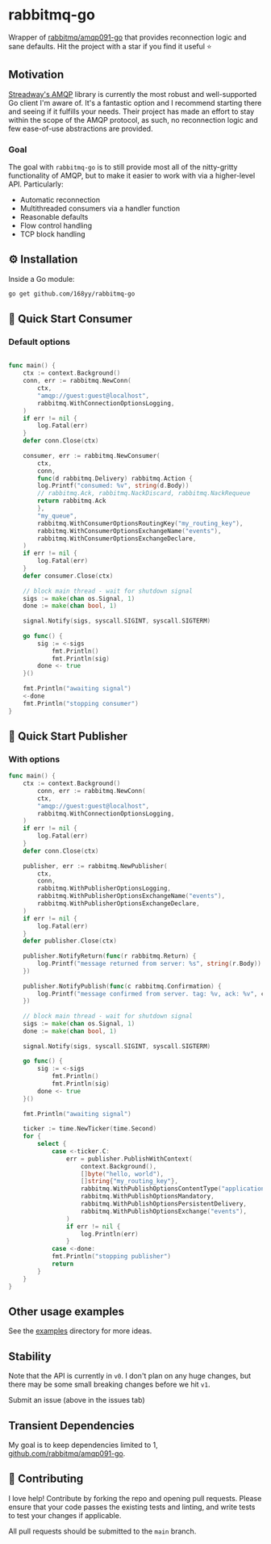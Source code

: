 # rabbitmq-go

Wrapper of [rabbitmq/amqp091-go](https://github.com/rabbitmq/amqp091-go) that provides reconnection logic and sane defaults. Hit the project with a star if you find it useful ⭐


## Motivation

[Streadway's AMQP](https://github.com/rabbitmq/amqp091-go) library is currently the most robust and well-supported Go client I'm aware of. It's a fantastic option and I recommend starting there and seeing if it fulfills your needs. Their project has made an effort to stay within the scope of the AMQP protocol, as such, no reconnection logic and few ease-of-use abstractions are provided.

### Goal

The goal with `rabbitmq-go` is to still provide most all of the nitty-gritty functionality of AMQP, but to make it easier to work with via a higher-level API. Particularly:

* Automatic reconnection
* Multithreaded consumers via a handler function
* Reasonable defaults
* Flow control handling
* TCP block handling

## ⚙️ Installation

Inside a Go module:

```bash
go get github.com/168yy/rabbitmq-go
```

## 🚀 Quick Start Consumer

### Default options

```go

func main() {
    ctx := context.Background()
    conn, err := rabbitmq.NewConn(
        ctx,
        "amqp://guest:guest@localhost",
        rabbitmq.WithConnectionOptionsLogging,
    )
    if err != nil {
        log.Fatal(err)
    }
    defer conn.Close(ctx)
    
    consumer, err := rabbitmq.NewConsumer(
        ctx,
        conn,
        func(d rabbitmq.Delivery) rabbitmq.Action {
        log.Printf("consumed: %v", string(d.Body))
        // rabbitmq.Ack, rabbitmq.NackDiscard, rabbitmq.NackRequeue
        return rabbitmq.Ack
        },
        "my_queue",
        rabbitmq.WithConsumerOptionsRoutingKey("my_routing_key"),
        rabbitmq.WithConsumerOptionsExchangeName("events"),
        rabbitmq.WithConsumerOptionsExchangeDeclare,
    )
    if err != nil {
        log.Fatal(err)
    }
    defer consumer.Close(ctx)
    
    // block main thread - wait for shutdown signal
    sigs := make(chan os.Signal, 1)
    done := make(chan bool, 1)
    
    signal.Notify(sigs, syscall.SIGINT, syscall.SIGTERM)
    
    go func() {
        sig := <-sigs
            fmt.Println()
            fmt.Println(sig)
        done <- true
    }()
    
    fmt.Println("awaiting signal")
    <-done
    fmt.Println("stopping consumer")
}
```

## 🚀 Quick Start Publisher

### With options

```go
func main() {
    ctx := context.Background()
        conn, err := rabbitmq.NewConn(
        ctx,
        "amqp://guest:guest@localhost",
        rabbitmq.WithConnectionOptionsLogging,
    )
    if err != nil {
        log.Fatal(err)
    }
    defer conn.Close(ctx)
    
    publisher, err := rabbitmq.NewPublisher(
        ctx,
        conn,
        rabbitmq.WithPublisherOptionsLogging,
        rabbitmq.WithPublisherOptionsExchangeName("events"),
        rabbitmq.WithPublisherOptionsExchangeDeclare,
    )
    if err != nil {
        log.Fatal(err)
    }
    defer publisher.Close(ctx)
    
    publisher.NotifyReturn(func(r rabbitmq.Return) {
        log.Printf("message returned from server: %s", string(r.Body))
    })
    
    publisher.NotifyPublish(func(c rabbitmq.Confirmation) {
        log.Printf("message confirmed from server. tag: %v, ack: %v", c.DeliveryTag, c.Ack)
    })
    
    // block main thread - wait for shutdown signal
    sigs := make(chan os.Signal, 1)
    done := make(chan bool, 1)
    
    signal.Notify(sigs, syscall.SIGINT, syscall.SIGTERM)
    
    go func() {
        sig := <-sigs
            fmt.Println()
            fmt.Println(sig)
        done <- true
    }()
    
    fmt.Println("awaiting signal")
    
    ticker := time.NewTicker(time.Second)
    for {
        select {
            case <-ticker.C:
                err = publisher.PublishWithContext(
                    context.Background(),
                    []byte("hello, world"),
                    []string{"my_routing_key"},
                    rabbitmq.WithPublishOptionsContentType("application/json"),
                    rabbitmq.WithPublishOptionsMandatory,
                    rabbitmq.WithPublishOptionsPersistentDelivery,
                    rabbitmq.WithPublishOptionsExchange("events"),
                )
                if err != nil {
                    log.Println(err)
                }
            case <-done:
            fmt.Println("stopping publisher")
            return
        }
    }
}

```

## Other usage examples

See the [examples](examples) directory for more ideas.

## Stability

Note that the API is currently in `v0`. I don't plan on any huge changes, but there may be some small breaking changes before we hit `v1`.

Submit an issue (above in the issues tab)

## Transient Dependencies

My goal is to keep dependencies limited to 1, [github.com/rabbitmq/amqp091-go](https://github.com/rabbitmq/amqp091-go).

## 👏 Contributing

I love help! Contribute by forking the repo and opening pull requests. Please ensure that your code passes the existing tests and linting, and write tests to test your changes if applicable.

All pull requests should be submitted to the `main` branch.
